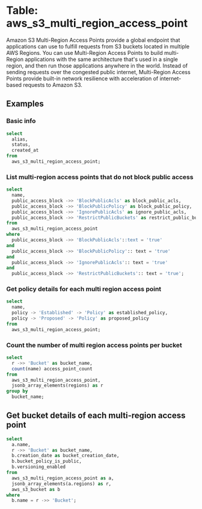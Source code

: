 # Table: aws_s3_multi_region_access_point

Amazon S3 Multi-Region Access Points provide a global endpoint that applications can use to fulfill requests from S3 buckets located in multiple AWS Regions. You can use Multi-Region Access Points to build multi-Region applications with the same architecture that's used in a single region, and then run those applications anywhere in the world. Instead of sending requests over the congested public internet, Multi-Region Access Points provide built-in network resilience with acceleration of internet-based requests to Amazon S3.

## Examples

### Basic info

```sql
select
  alias,
  status,
  created_at
from
  aws_s3_multi_region_access_point;
```

### List multi-region access points that do not block public access

```sql
select
  name,
  public_access_block ->> 'BlockPublicAcls' as block_public_acls,
  public_access_block ->> 'BlockPublicPolicy' as block_public_policy,
  public_access_block ->> 'IgnorePublicAcls' as ignore_public_acls,
  public_access_block ->> 'RestrictPublicBuckets' as restrict_public_buckets
from
  aws_s3_multi_region_access_point
where
  public_access_block ->> 'BlockPublicAcls'::text = 'true'
and
  public_access_block ->> 'BlockPublicPolicy':: text = 'true'
and
  public_access_block ->> 'IgnorePublicAcls':: text = 'true'
and
  public_access_block ->> 'RestrictPublicBuckets':: text = 'true';
```

### Get policy details for each multi region access point

```sql
select
  name,
  policy -> 'Established' -> 'Policy' as established_policy,
  policy -> 'Proposed' -> 'Policy' as proposed_policy
from
  aws_s3_multi_region_access_point;
```

### Count the number of multi region access points per bucket

```sql
select
  r ->> 'Bucket' as bucket_name,
  count(name) access_point_count
from
  aws_s3_multi_region_access_point,
  jsonb_array_elements(regions) as r
group by
  bucket_name;
```

## Get bucket details of each multi-region access point

```sql
select
  a.name,
  r ->> 'Bucket' as bucket_name,
  b.creation_date as bucket_creation_date,
  b.bucket_policy_is_public,
  b.versioning_enabled
from
  aws_s3_multi_region_access_point as a,
  jsonb_array_elements(a.regions) as r,
  aws_s3_bucket as b
where
  b.name = r ->> 'Bucket';
```
